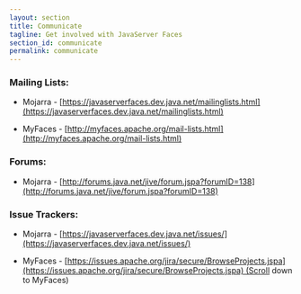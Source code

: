 ```yaml
---
layout: section
title: Communicate
tagline: Get involved with JavaServer Faces
section_id: communicate
permalink: communicate
---
```


### Mailing Lists: 

*   Mojarra - [https://javaserverfaces.dev.java.net/mailinglists.html](https://javaserverfaces.dev.java.net/mailinglists.html)

*   MyFaces - [http://myfaces.apache.org/mail-lists.html](http://myfaces.apache.org/mail-lists.html)

### Forums:

*   Mojarra - [http://forums.java.net/jive/forum.jspa?forumID=138](http://forums.java.net/jive/forum.jspa?forumID=138)

### Issue Trackers:

*   Mojarra - [https://javaserverfaces.dev.java.net/issues/](https://javaserverfaces.dev.java.net/issues/)

*   MyFaces - [https://issues.apache.org/jira/secure/BrowseProjects.jspa](https://issues.apache.org/jira/secure/BrowseProjects.jspa) (Scroll down to MyFaces)

